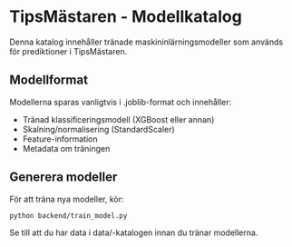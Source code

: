 # TipsMästaren - Modellkatalog

Denna katalog innehåller tränade maskininlärningsmodeller som används för prediktioner i TipsMästaren.

## Modellformat

Modellerna sparas vanligtvis i .joblib-format och innehåller:

- Tränad klassificeringsmodell (XGBoost eller annan)
- Skalning/normalisering (StandardScaler)
- Feature-information
- Metadata om träningen

## Generera modeller

För att träna nya modeller, kör:

```bash
python backend/train_model.py
```

Se till att du har data i data/-katalogen innan du tränar modellerna.